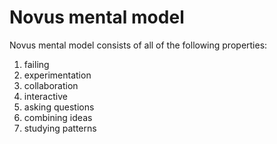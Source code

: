 # Novus mental model

Novus mental model consists of all of the following properties:

1. failing
2. experimentation
3. collaboration
4. interactive
5. asking questions
6. combining ideas
7. studying patterns


